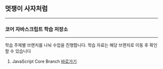 ## 멋쟁이 사자처럼

---


### 코어 자바스크립트 학습 저장소

---
학습 주제별 브랜치를 나눠 수업을 진행합니다.
학습 자료는 해당 브랜치로 이동 후 확인할 수 있습니다

1. JavaScript Core Branch [바로가기](https://www.naver.com)